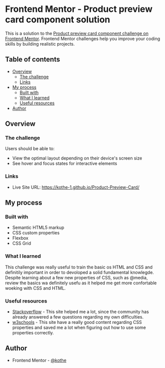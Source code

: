 # Frontend Mentor - Product preview card component solution

This is a solution to the [Product preview card component challenge on Frontend Mentor](https://www.frontendmentor.io/challenges/product-preview-card-component-GO7UmttRfa). Frontend Mentor challenges help you improve your coding skills by building realistic projects. 

## Table of contents

- [Overview](#overview)
  - [The challenge](#the-challenge)
  - [Links](#links)
- [My process](#my-process)
  - [Built with](#built-with)
  - [What I learned](#what-i-learned)
  - [Useful resources](#useful-resources)
- [Author](#author)

## Overview

### The challenge

Users should be able to:

- View the optimal layout depending on their device's screen size
- See hover and focus states for interactive elements

### Links

- Live Site URL: https://kothe-1.github.io/Product-Preview-Card/

## My process

### Built with

- Semantic HTML5 markup
- CSS custom properties
- Flexbox
- CSS Grid


### What I learned

This challenge was really useful to train the basic os HTML and CSS and definitily important in order to devoloped a solid fundamental knowlegde. Despite learning about a few new properties of CSS, such as @media, review the basics wa definitely usefu as it helped me get more confortable woeking with CSS and HTML.

### Useful resources

- [Stackoverflow](https://www.stackoverflow.com) - This site helped me a lot, since the community has already answered a few questions regarding my own difficulties.
- [w3schools](https://www.w3schools.com) - This site have a really good content regarding CSS properties and saved me a lot when figuring out how to use some properties correctly.


## Author

- Frontend Mentor - [@kothe](https://www.frontendmentor.io/profile/Kothe-1)


